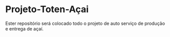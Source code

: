 # Projeto-Toten-Açai
Ester repositório será colocado todo o projeto de auto serviço de produção e entrega de açaí.
